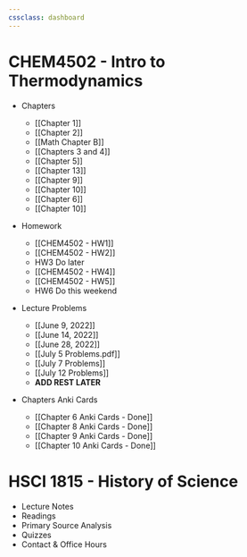 ```yaml
---
cssclass: dashboard
---
```


# CHEM4502 - Intro to Thermodynamics

- Chapters
	- [[Chapter 1]]
	- [[Chapter 2]]
	- [[Math Chapter B]]
	- [[Chapters 3 and 4]]
	- [[Chapter 5]]
	- [[Chapter 13]]
	- [[Chapter 9]]
	- [[Chapter 10]]
	- [[Chapter 6]]
	- [[Chapter 10]]

- Homework
	- [[CHEM4502 - HW1]]
	- [[CHEM4502 - HW2]]
	- HW3 Do later
	- [[CHEM4502 - HW4]]
	- [[CHEM4502 - HW5]]
	- HW6 Do this weekend

- Lecture Problems
	- [[June 9, 2022]]
	- [[June 14, 2022]]
	- [[June 28, 2022]]
	- [[July 5 Problems.pdf]]
	- [[July 7 Problems]]
	- [[July 12 Problems]]
	- **ADD REST LATER**
- Chapters Anki Cards
	- [[Chapter 6 Anki Cards - Done]]
	- [[Chapter 8 Anki Cards - Done]]
	- [[Chapter 9 Anki Cards - Done]]
	- [[Chapter 10 Anki Cards - Done]]

# HSCI 1815 - History of Science


- Lecture Notes
- Readings
- Primary Source Analysis
- Quizzes
- Contact & Office Hours


